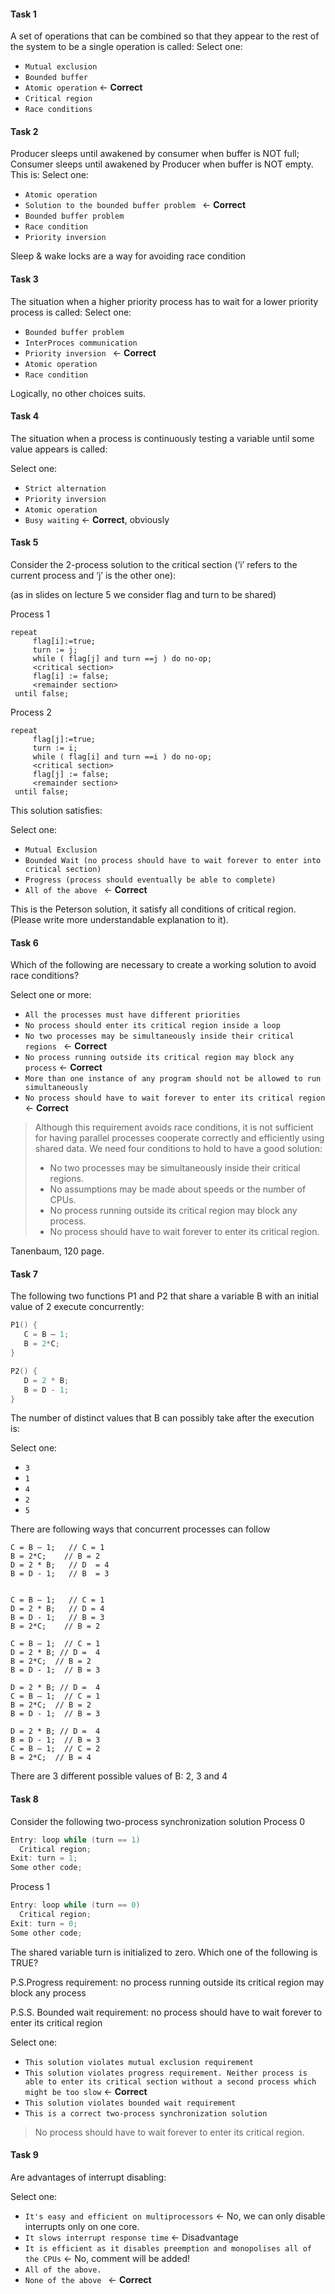 #### Task 1

A set of operations that can be combined so that they appear to the rest of the system to be a single operation is called:
Select one:
- ```Mutual exclusion```
- ```Bounded buffer```
- ```Atomic operation``` <- **Correct**
- ```Critical region```
- ```Race conditions```

#### Task 2

Producer sleeps until awakened by consumer when buffer is NOT full; Consumer sleeps until awakened by Producer when buffer is NOT empty. This is:
Select one:
- ```Atomic operation```
- ```Solution to the bounded buffer problem ``` <- **Correct**
- ```Bounded buffer problem```
- ```Race condition```
- ```Priority inversion```

Sleep & wake locks are a way for avoiding race condition 

#### Task 3

The situation when a higher priority process has to wait for a lower priority process is called:
Select one:
- ```Bounded buffer problem```
- ```InterProces communication```
- ```Priority inversion ``` <- **Correct**
- ```Atomic operation```
- ```Race condition```

Logically, no other choices suits.

#### Task 4

The situation when a process is continuously testing a variable until some value appears is called:

Select one:
- ```Strict alternation```
- ```Priority inversion```
- ```Atomic operation``` 
- ```Busy waiting``` <- **Correct**, obviously

#### Task 5

Consider the 2-process solution to the critical section (‘i’ refers to the current process and ‘j’ is the other one): 

(as in slides on lecture 5 we consider flag and turn to be shared)


Process 1
```
repeat
     flag[i]:=true;
     turn := j;
     while ( flag[j] and turn ==j ) do no-op;
     <critical section>
     flag[i] := false;
     <remainder section>
 until false;
```

Process 2
```
repeat
     flag[j]:=true;
     turn := i;
     while ( flag[i] and turn ==i ) do no-op;
     <critical section>
     flag[j] := false;
     <remainder section>
 until false;
```

This solution satisfies:

Select one:
- ```Mutual Exclusion``` 
- ```Bounded Wait (no process should have to wait forever to enter into critical section)``` 
- ```Progress (process should eventually be able to complete)```
- ```All of the above ``` <- **Correct**

This is the Peterson solution, it satisfy all conditions of critical region. 
(Please write more understandable explanation to it).

#### Task 6

Which of the following are necessary to create a working solution to avoid race conditions?

Select one or more:
- ```All the processes must have different priorities```
- ```No process should enter its critical region inside a loop```
- ```No two processes may be simultaneously inside their critical regions ``` <- **Correct**
- ```No process running outside its critical region may block any process``` <- **Correct**
- ```More than one instance of any program should not be allowed to run simultaneously```
- ```No process should have to wait forever to enter its critical region ``` <- **Correct**

> Although this requirement avoids race conditions, it is not sufficient for having
parallel processes cooperate correctly and efficiently using shared data. We need
four conditions to hold to have a good solution:
>- No two processes may be simultaneously inside their critical regions.
>- No assumptions may be made about speeds or the number of CPUs.
>- No process running outside its critical region may block any process.
>- No process should have to wait forever to enter its critical region.

Tanenbaum, 120 page.

#### Task 7

The following two functions P1 and P2 that share a variable B with an initial value of 2 execute concurrently:
```c
P1() { 
   C = B – 1; 
   B = 2*C;  
}
```

```c
P2() {
   D = 2 * B;
   B = D - 1; 
}
```
The number of distinct values that B can possibly take after the execution is:

Select one:
- ```3``` 
- ```1```
- ```4```
- ```2```
- ```5```


There are following ways that concurrent processes can follow

```
C = B – 1;   // C = 1
B = 2*C;    // B = 2
D = 2 * B;   // D  = 4
B = D - 1;   // B  = 3


C = B – 1;   // C = 1
D = 2 * B;   // D = 4
B = D - 1;   // B = 3
B = 2*C;    // B = 2

C = B – 1;  // C = 1
D = 2 * B; // D =  4
B = 2*C;  // B = 2
B = D - 1;  // B = 3

D = 2 * B; // D =  4
C = B – 1;  // C = 1
B = 2*C;  // B = 2
B = D - 1;  // B = 3

D = 2 * B; // D =  4
B = D - 1;  // B = 3
C = B – 1;  // C = 2
B = 2*C;  // B = 4
```

There are 3 different possible values of B: 2, 3 and 4

#### Task 8

Consider the following two-process synchronization solution
Process 0	
```c
Entry: loop while (turn == 1)
  Critical region;
Exit: turn = 1;
Some other code;
```

Process 1
```c
Entry: loop while (turn == 0)
  Critical region;
Exit: turn = 0;
Some other code;
```
The shared variable turn is initialized to zero. Which one of the following is TRUE?

P.S.Progress requirement: no process running outside its critical region may block any process

P.S.S. Bounded wait requirement: no process should have to wait forever to enter its critical region

Select one:
- ```This solution violates mutual exclusion requirement```
- ```This solution violates progress requirement. Neither process is able to enter its critical section without a second process which might be too slow``` <- **Correct**
- ```This solution violates bounded wait requirement```
- ```This is a correct two-process synchronization solution```

> No process should have to wait forever to enter its critical region.

#### Task 9

Are advantages of interrupt disabling:

Select one:
- ```It's easy and efficient on multiprocessors``` <- No, we can only disable interrupts only on one core.
- ```It slows interrupt response time``` <- Disadvantage
- ```It is efficient as it disables preemption and monopolises all of the CPUs``` <- No, comment will be added!
- ```All of the above.```
- ```None of the above ``` <- **Correct**